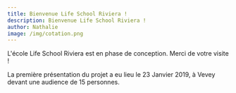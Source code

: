 ```yaml
---
title: Bienvenue Life School Riviera !
description: Bienvenue Life School Riviera !
author: Nathalie
image: /img/cotation.png
---
```

L'école Life School Riviera est en phase de conception. Merci de votre visite !

La première présentation du projet a eu lieu le 23 Janvier 2019, à Vevey devant une audience de 15 personnes.

